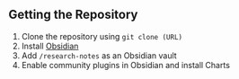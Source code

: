 ## Getting the Repository

1. Clone the repository using `git clone (URL)`
2. Install [Obsidian](https://obsidian.md)
3. Add `/research-notes` as an Obsidian vault
4. Enable community plugins in Obsidian and install Charts

